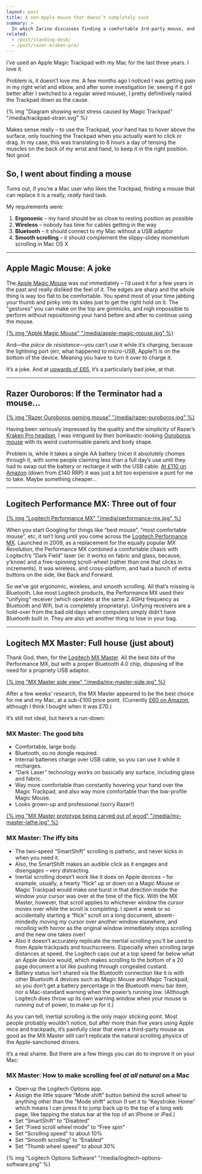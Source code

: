 ```yaml
---
layout: post
title: A non-Apple mouse that doesn’t completely suck
summary: >
  In which Zarino discusses finding a comfortable 3rd-party mouse, and how to make the Logitech MX Master feel natural on your Mac.
related:
  - /post/standing-desk/
  - /post/razer-kraken-pro/
---
```


I’ve used an Apple Magic Trackpad with my Mac for the last three years. I love it.

Problem is, it doesn’t love me. A few months ago I noticed I was getting pain in my right wrist and elbow, and after some investigation (ie: seeing if it got better after I switched to a regular wired mouse), I pretty definitively nailed the Trackpad down as the cause.

{% img "Diagram showing wrist stress caused by Magic Trackpad" "/media/trackpad-strain.svg" %}

Makes sense really – to use the Trackpad, your hand has to hover above the surface, only touching the Trackpad when you actually want to click or drag. In my case, this was translating to 8 hours a day of tensing the muscles on the back of my wrist and hand, to keep it in the right position. Not good.

## So, I went about finding a mouse

Turns out, if you’re a Mac user who likes the Trackpad, finding a mouse that can replace it is a really, *really* hard task.

My requirements were:

1. **Ergonomic** – my hand should be as close to resting position as possible
2. **Wireless** – nobody has time for cables getting in the way
3. **Bluetooth** – it should connect to my Mac without a USB adaptor
4. **Smooth scrolling** – it should complement the slippy-slidey momentum scrolling in Mac OS X

---

## Apple Magic Mouse: A joke

The [Apple Magic Mouse](http://www.amazon.co.uk/gp/product/B016MUCHTS/ref=as_li_tl?ie=UTF8&camp=1634&creative=19450&creativeASIN=B016MUCHTS&linkCode=as2&tag=zarsblo05-21) was out immediately – I’d used it for a few years in the past and really disliked the feel of it. The edges are sharp and the whole thing is way too flat to be comfortable. You spend most of your time jabbing your thumb and pinky into its sides just to get the right hold on it. The "gestures" you can make on the top are gimmicks, and nigh impossible to perform without repositioning your hand before and after to continue using the mouse.

[{% img "Apple Magic Mouse" "/media/apple-magic-mouse.jpg" %}](http://www.amazon.co.uk/gp/product/B016MUCHTS/ref=as_li_tl?ie=UTF8&camp=1634&creative=19450&creativeASIN=B016MUCHTS&linkCode=as2&tag=zarsblo05-21)

And—the *pièce de résistance*—you can’t use it while it’s charging, because the lightning port (err, what happened to micro-USB, Apple?) is on the bottom of the device. Meaning you have to turn it over to charge it.

It’s a joke. And at [upwards of £65](http://www.amazon.co.uk/gp/product/B016MUCHTS/ref=as_li_tl?ie=UTF8&camp=1634&creative=19450&creativeASIN=B016MUCHTS&linkCode=as2&tag=zarsblo05-21), it’s a particularly bad joke, at that.

---

## Razer Ouroboros: If the Terminator had a mouse…

[{% img "Razer Ouroboros gaming mouse" "/media/razer-ouroboros.jpg" %}](http://www.amazon.co.uk/gp/product/B009DYOPIM/ref=as_li_tl?ie=UTF8&camp=1634&creative=19450&creativeASIN=B009DYOPIM&linkCode=as2&tag=zarsblo05-21)

Having been seriously impressed by the quality and the simplicity of Razer’s [Kraken Pro headset](/post/razer-kraken-pro/), I was intrigued by their bombastic-looking [Ouroboros mouse](http://www.amazon.co.uk/gp/product/B009DYOPIM/ref=as_li_tl?ie=UTF8&camp=1634&creative=19450&creativeASIN=B009DYOPIM&linkCode=as2&tag=zarsblo05-21) with its weird customisable panels and body shape.

Problem is, while it takes a single AA battery (nice) it absolutely chomps through it, with some people claiming less than a full day’s use until they had to swap out the battery or recharge it with the USB cable. [At £110 on Amazon](http://www.amazon.co.uk/gp/product/B009DYOPIM/ref=as_li_tl?ie=UTF8&camp=1634&creative=19450&creativeASIN=B009DYOPIM&linkCode=as2&tag=zarsblo05-21) (down from £140 RRP) it was just a bit too expensive a punt for me to take. Maybe something cheaper…

---

## Logitech Performance MX: Three out of four

[{% img "Logitech Performance MX" "/media/performance-mx.jpg" %}](http://www.amazon.co.uk/gp/product/B002L3TSKC/ref=as_li_tl?ie=UTF8&camp=1634&creative=19450&creativeASIN=B002L3TSKC&linkCode=as2&tag=zarsblo05-21)

When you start Googling for things like “best mouse”, “most comfortable mouse”, etc, it isn’t long until you come across the [Logitech Performance MX](http://www.amazon.co.uk/gp/product/B002L3TSKC/ref=as_li_tl?ie=UTF8&camp=1634&creative=19450&creativeASIN=B002L3TSKC&linkCode=as2&tag=zarsblo05-21). Launched in 2009, as a replacement for the equally popular *MX Revolution*, the Performance MX combined a comfortable chasis with Logitech’s “Dark Field” laser (ie: it works on fabric and glass, because, y’know) and a free-spinning scroll-wheel (rather than one that clicks in increments). It was wireless, and cross-platform, and had a bunch of extra buttons on the side, like Back and Forward.

So we’ve got ergonomic, wireless, and smooth scrolling. All that’s missing is Bluetooth. Like most Logitech products, the Performance MX used their “unifying” receiver (which operates at the same 2.4GHz frequency as Bluetooth and Wifi, but is completely proprietary). Unifying receivers are a hold-over from the bad old days when computers simply didn’t have Bluetooth built in. They are also yet another thing to lose in your bag.

---

## Logitech MX Master: Full house (just about)

Thank God, then, for the [Logitech MX Master](http://www.amazon.co.uk/gp/product/B00ULNAOMA/ref=as_li_tl?ie=UTF8&camp=1634&creative=19450&creativeASIN=B00ULNAOMA&linkCode=as2&tag=zarsblo05-21). All the best bits of the Performance MX, but with a proper Bluetooth 4.0 chip, disposing of the need for a propriety USB adaptor.

[{% img "MX Master side view" "/media/mx-master-side.jpg" %}](http://www.amazon.co.uk/gp/product/B00ULNAOMA/ref=as_li_tl?ie=UTF8&camp=1634&creative=19450&creativeASIN=B00ULNAOMA&linkCode=as2&tag=zarsblo05-21)

After a few weeks’ research, the MX Master appeared to be the best choice for me and my Mac, at a sub-£100 price point. (Currently [£60 on Amazon](http://www.amazon.co.uk/gp/product/B00ULNAOMA/ref=as_li_tl?ie=UTF8&camp=1634&creative=19450&creativeASIN=B00ULNAOMA&linkCode=as2&tag=zarsblo05-21), although I think I bought when it was £70.)

It’s still not ideal, but here’s a run-down:

### MX Master: The good bits

- Comfortable, large body.
- Bluetooth, so no dongle required.
- Internal batteries charge over USB cable, so you can use it while it recharges.
- “Dark Laser” technology works on basically any surface, including glass and fabric.
- Way more comfortable than constantly hovering your hand over the Magic Trackpad, and also way more comfortable than the low-profile Magic Mouse.
- Looks grown-up and professional (sorry Razer!)

[{% img "MX Master prototype being carved out of wood" "/media/mx-master-lathe.jpg" %}](http://www.amazon.co.uk/gp/product/B00ULNAOMA/ref=as_li_tl?ie=UTF8&camp=1634&creative=19450&creativeASIN=B00ULNAOMA&linkCode=as2&tag=zarsblo05-21)

### MX Master: The iffy bits

- The two-speed “SmartShift" scrolling is pathetic, and never kicks in when you need it.
- Also, the SmartShift makes an audible click as it engages and disengages – very distracting.
- Inertial scrolling doesn’t work like it does on Apple devices – for example, usually, a hearty “flick” up or down on a Magic Mouse or Magic Trackpad would make one burst in that direction inside the window your cursor was over at the time of the flick. With the MX Master, however, that scroll applies to whichever window the cursor moves over while the scroll is completing. I spent a week or so accidentally starting a “flick” scroll on a long document, absent-mindedly moving my cursor over another window elsewhere, and recoiling with horror as the original window immediately stops scrolling and the new one takes over!
- Also it doesn’t accurately replicate the inertial scrolling you’ll be used to from Apple trackpads and touchscreens. Especially when scrolling large distances at speed, the Logitech caps out at a top speed far below what an Apple device would, which makes scrolling to the bottom of a 20 page document a lot like pushing through congealed custard.
- Battery status isn’t shared via the Bluetooth connection like it is with other Bluetooth 4 devices such as Magic Mouse and Magic Trackpad, so you don’t get a battery percentage in the Bluetooth menu bar item, nor a Mac-standard warning when the power’s running low. (Although Logitech does throw up its own warning window when your mouse is running out of power, to make up for it.)

As you can tell, inertial scrolling is the only major sticking point. Most people probably wouldn’t notice, but after more than five years using Apple mice and trackpads, it’s painfully clear that even a third-party mouse as good as the MX Master still can’t replicate the natural scrolling physics of the Apple-sanctioned drivers.

It’s a real shame. But there are a few things you can do to improve it on your Mac:

### MX Master: How to make scrolling feel *at all natural* on a Mac

- Open up the Logitech Options app.
- Assign the little square “Mode shift” button behind the scroll wheel to anything other than the “Mode shift” action (I set it to “Keystroke: Home” which means I can press it to jump back up to the top of a long web page, like tapping the status bar at the top of an iPhone or iPad.)
- Set “SmartShift” to “Disabled"
- Set “Fixed scroll wheel mode” to “Free spin"
- Set “Scrolling speed” to about 10%
- Set “Smooth scrolling” to “Enabled"
- Set “Thumb wheel speed” to about 30%

{% img "Logitech Options Software" "/media/logitech-options-software.png" %}
